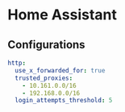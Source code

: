 # Home Assistant

## Configurations

```yaml
http:
  use_x_forwarded_for: true
  trusted_proxies:
    - 10.161.0.0/16
    - 192.168.0.0/16
  login_attempts_threshold: 5
```
